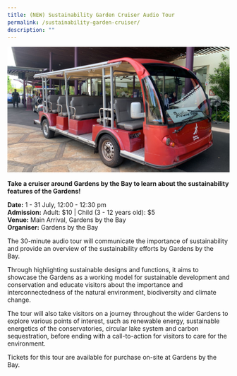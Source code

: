 ```yaml
---
title: (NEW) Sustainability Garden Cruiser Audio Tour
permalink: /sustainability-garden-cruiser/
description: ""
---
```

![](/images/Tours/gbtb_cruiser.jpg)

**Take a cruiser around Gardens by the Bay to learn about the sustainability features of the Gardens!**

**Date:** 1 - 31 July, 12:00 - 12:30 pm<br>
**Admission:** Adult: $10 | Child (3 - 12 years old): $5<br>
**Venue:** Main Arrival, Gardens by the Bay<br>
**Organiser:** Gardens by the Bay

The 30-minute audio tour will communicate the importance of sustainability and provide an overview of the sustainability efforts by Gardens by the Bay.&nbsp;&nbsp;

Through highlighting sustainable designs and functions, it aims to showcase the Gardens as a working model for sustainable development and conservation and educate visitors about the importance and interconnectedness of the natural environment, biodiversity and climate change.&nbsp;&nbsp;

The tour will also take visitors on a journey throughout the wider Gardens to explore various points of interest, such as renewable energy, sustainable energetics of the conservatories, circular lake system and carbon sequestration, before ending with a call-to-action for visitors to care for the environment.

Tickets for this tour are available for purchase on-site at Gardens by the Bay.


<style>
	.btn-link {
		display: inline-block;
	}
	a.btn-link[target="_blank"]:after {
	display: none;
}
	.btn-link > img {
		width: 100%;
	}
</style>